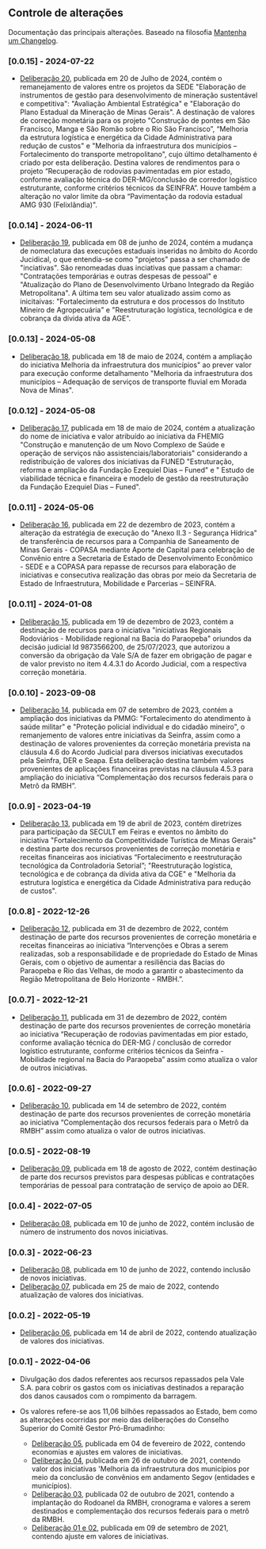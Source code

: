 ## Controle de alterações

Documentação das principais alterações. Baseado na filosofia [Mantenha um Changelog](https://keepachangelog.com/pt-BR/1.0.0/).

### [0.0.15] - 2024-07-22 

- [Deliberação 20](https://www.mg.gov.br/system/files/media/documento_detalhado/2024-07/Delibera%C3%A7%C3%A3o%20020.2024_Atualizacao-de-valores-das-iniciativas.pdf), publicada em 20 de Julho de 2024, contém o remanejamento de valores entre os projetos da SEDE "Elaboração de instrumentos de gestão para desenvolvimento de mineração sustentável e 
competitiva": "Avaliação Ambiental Estratégica" e "Elaboração do Plano Estadual da Mineração de Minas Gerais". A destinação de valores de correção monetária para os projeto "Construção de pontes em São Francisco, Manga e São Romão sobre o Rio São Francisco”, “Melhoria da estrutura logística e energética da Cidade Administrativa para redução de custos" e "Melhoria da infraestrutura dos municípios – Fortalecimento do transporte metropolitano", cujo último detalhamento é criado por esta deliberação. Destina valores de rendimentos para o projeto “Recuperação de rodovias pavimentadas em pior estado, conforme avaliação técnica do DER-MG/conclusão de corredor logístico estruturante, conforme critérios técnicos da SEINFRA”. Houve também a alteração no valor limite da obra “Pavimentação da rodovia estadual AMG 930 (Felixlândia)". 

### [0.0.14] - 2024-06-11 

- [Deliberação 19](https://www.mg.gov.br/system/files/media/documento_detalhado/2024-06/Delibera%C3%A7%C3%A3o%20CS%2019.2024.pdf), publicada em 08 de junho de 2024, contém a mudança de nomeclatura das execuções estaduais inseridas no âmbito do Acordo Jucidical, o que entendia-se como "projetos" passa a ser chamado de "inciativas". São renomeadas duas inciativas que passam a chamar: "Contratações temporárias e outras despesas de pessoal" e "Atualização do Plano de Desenvolvimento Urbano Integrado da Região Metropolitana". A última tem seu valor atualizado assim como as inicitaivas: "Fortalecimento da estrutura e dos processos do Instituto Mineiro de Agropecuária" e "Reestruturação logística, tecnológica e de cobrança da dívida ativa da AGE".

### [0.0.13] - 2024-05-08

- [Deliberação 18](https://www.mg.gov.br/system/files/media/documento_detalhado/2024-05/Delibera%C3%A7%C3%A3o%20018.2024%20-%20Apoio%20a%20transporte%20aquaviario%20Morada%20Nova%20de%20Minas.pdf), publicada em 18 de maio de 2024, contém a ampliação do iniciativa Melhoria da infraestrutura dos municípios" ao prever valor para execução conforme detalhamento "Melhoria da infraestrutura dos municípios – Adequação de serviços de transporte fluvial em Morada Nova de Minas".
  
### [0.0.12] - 2024-05-08

- [Deliberação 17](https://www.mg.gov.br/system/files/media/documento_detalhado/2024-05/Delibera%C3%A7%C3%A3o%20017.2024%20-%20Atualiza%20nome%20PPP%20Complexo%20de%20Saude.pdf), publicada em 18 de maio de 2024, contém a atualização do nome de iniciativa e valor atribuído ao iniciativa da FHEMIG "Construção e manutenção de um Novo Complexo de Saúde e operação de serviços não assistenciais/laboratoriais" considerando a redistribuição de valores dos iniciativas da FUNED "Estruturação, reforma e ampliação da Fundação Ezequiel Dias – Funed" e " Estudo de viabilidade técnica e financeira e modelo de gestão da reestruturação da Fundação Ezequiel Dias – Funed".
  
### [0.0.11] - 2024-05-06

- [Deliberação 16](https://www.mg.gov.br/system/files/media/documento_detalhado/2024-05/Delibera%C3%A7%C3%A3o%20016.2023%20-%20Autoriza%20nova%20estrat%C3%A9gia%20Anexo%20II.3%20-%20Seguran%C3%A7a%20H%C3%ADdrica.pdf), publicada em 22 de dezembro de 2023, contém a alteração da estratégia de execução do "Anexo II.3 - Segurança Hídrica" de transferência de recursos para a Companhia de Saneamento de Minas Gerais - COPASA mediante Aporte de Capital para celebração de Convênio entre a Secretaria de Estado de Desenvolvimento Econômico - SEDE e a COPASA para repasse de recursos para elaboração de iniciativas e consecutiva realização das obras por meio da Secretaria de Estado de Infraestrutura, Mobilidade e Parcerias – SEINFRA.
  
### [0.0.11] - 2024-01-08

- [Deliberação 15](https://www.mg.gov.br/system/files/media/pro-brumadinho/documento_detalhado/2023/geral/deliberacao-0152023-autorizacao-projetos-rodoviarios-regionais-anexo-i3.pdf), publicada em 19 de dezembro de 2023, contém a destinação de recursos para o iniciativa "iniciativas Regionais Rodoviários -  Mobilidade regional na Bacia do Paraopeba" oriundos da decisão judicial Id 9873566200, de 25/07/2023, que autorizou a conversão da obrigação da Vale S/A de fazer em obrigação de pagar e de valor previsto no item 4.4.3.1 do Acordo Judicial, com a respectiva correção monetária.

### [0.0.10] - 2023-09-08

- [Deliberação 14](https://www.mg.gov.br/system/files/media/pro-brumadinho/documento_detalhado/2023/geral/deliberacao-cs-142023-ajuste-nos-valores-dos-projetos.pdf), publicada em 07 de setembro de 2023, contém a ampliação dos iniciativas da PMMG: "Fortalecimento do atendimento à saúde militar" e "Proteção policial individual e do cidadão mineiro", o remanjemento de valores entre iniciativas da Seinfra, assim como a destinação de valores provenientes da correção monetária prevista na cláusula 4.6 do Acordo Judicial para diversos iniciativas executados pela Seinfra, DER e Seapa. Esta deliberação destina também valores provenientes de aplicações financeiras previstas na cláusula 4.5.3 para ampliação do iniciativa “Complementação dos recursos federais para o Metrô da RMBH”.
  
### [0.0.9] - 2023-04-19

- [Deliberação 13](https://www.mg.gov.br/sites/default/files/pro_brumadinho/arquivos/Deliberacao%20013.2022_Diretrizes%20para%20participacao%20em%20Feiras%20e%20Eventos%20da%20SECULT%20e%20atualizacao%20de%20valores%20de%20projetos.pdf), publicada em 19 de abril de 2023, contém diretrizes para participação da SECULT em Feiras e eventos no âmbito do iniciativa "Fortalecimento da Competitividade Turística de Minas Gerais" e destina parte dos recursos provenientes de correção monetária e receitas financeiras aos iniciativas “Fortalecimento e reestruturação tecnológica da Controladoria Setorial”; "Reestruturação logística, tecnológica e de cobrança da dívida ativa da CGE" e "Melhoria da estrutura logística e energética da Cidade Administrativa para redução de custos".

### [0.0.8] - 2022-12-26

- [Deliberação 12](https://www.mg.gov.br/sites/default/files/pro_brumadinho/arquivos/Delibera%C3%A7%C3%A3o%20011.2022.pdf), publicada em 31 de dezembro de 2022, contém destinação de parte dos recursos provenientes de correção monetária e receitas financeiras ao iniciativa “Intervenções e Obras a serem realizadas, sob a responsabilidade e de propriedade do Estado de Minas Gerais, com o objetivo de aumentar a resiliência das Bacias do Paraopeba e Rio das Velhas, de modo a garantir o abastecimento da Região Metropolitana de Belo Horizonte - RMBH.”.

### [0.0.7] - 2022-12-21

- [Deliberação 11](https://www.mg.gov.br/sites/default/files/pro_brumadinho/arquivos/Delibera%C3%A7%C3%A3o%20012.2022.pdf), publicada em 31 de dezembro de 2022, contém destinação de parte dos recursos provenientes de correção monetária ao iniciativa “Recuperação de rodovias pavimentadas em pior estado, conforme avaliação técnica do DER-MG / conclusão de corredor logístico estruturante, conforme critérios técnicos da Seinfra - Mobilidade regional na Bacia do Paraopeba” assim como atualiza o valor de outros iniciativas. 

### [0.0.6] - 2022-09-27

- [Deliberação 10](https://www.mg.gov.br/sites/default/files/paginas/imagens/probrumadinho/Delibera%C3%A7%C3%A3o%2010%20-%20IOF.pdf), publicada em 14 de setembro de 2022, contém destinação de parte dos recursos provenientes de correção monetária ao iniciativa “Complementação dos recursos federais para o Metrô da RMBH” assim como atualiza o valor de outros iniciativas. 

### [0.0.5] - 2022-08-19

- [Deliberação 09](https://www.mg.gov.br/sites/default/files/pro_brumadinho/arquivos/Delibera%C3%A7%C3%A3o%20009%20-%20Consultorias%20DER.pdf), publicada em 18 de agosto de 2022, contém destinação de parte dos recursos previstos para despesas públicas e contratações temporárias de pessoal para contratação de serviço de apoio ao DER.

### [0.0.4] - 2022-07-05

- [Deliberação 08](https://www.mg.gov.br/sites/default/files/paginas/arquivos%20probrumadinho/Delibera%C3%A7%C3%A3o%20008.2022%20-%20Estradas%20da%20Bacia%20-%20IOF.pdf), publicada em 10 de junho de 2022, contém inclusão de número de instrumento dos novos iniciativas.

### [0.0.3] - 2022-06-23

- [Deliberação 08](https://www.mg.gov.br/sites/default/files/paginas/arquivos%20probrumadinho/Delibera%C3%A7%C3%A3o%20008.2022%20-%20Estradas%20da%20Bacia%20-%20IOF.pdf), publicada em 10 de junho de 2022, contendo inclusão de novos iniciativas.
- [Deliberação 07](https://www.mg.gov.br/sites/default/files/paginas/imagens/probrumadinho/Delibera%C3%A7%C3%A3o%20007.2022%20-%20IOF..pdf), publicada em 25 de maio de 2022, contendo atualização de valores dos iniciativas.

### [0.0.2] - 2022-05-19

  - [Deliberação 06](https://www.mg.gov.br/sites/default/files/paginas/imagens/probrumadinho/Deliberacao%2006%20CS14_04_22.pdf), publicada em 14 de abril de 2022, contendo atualização de valores dos iniciativas.

### [0.0.1] - 2022-04-06

- Divulgação dos dados referentes aos recursos repassados pela Vale S.A. para cobrir os gastos com os iniciativas destinados a reparação dos danos causados com o rompimento da barragem.
- Os valores refere-se aos 11,06 bilhões repassados ao Estado, bem como as alterações ocorridas por meio das deliberações do Conselho Superior do Comitê Gestor Pró-Brumadinho:

  - [Deliberação 05](https://www.mg.gov.br/sites/default/files/geral/deliberacao_5_-_economias_e_ajustes_em_valores_de_projetos_-_iof.pdf), publicada em 04 de fevereiro de 2022, contendo economias e ajustes em valores de iniciativas.
  - [Deliberação 04](https://www.mg.gov.br/sites/default/files/geral/deliberacao_cs_04_21.pdf), publicada em 26 de outubro de 2021, contendo valor dos iniciativas 'Melhoria da infraestrutura dos municípios por meio da conclusão de convênios em andamento Segov (entidades e municípios).
  - [Deliberação 03](https://www.mg.gov.br/sites/default/files/paginas/arquivos/2021/deliberacao_cs_03.pdf), publicada 02 de outubro de 2021, contendo a implantação do Rodoanel da RMBH, cronograma e valores a serem destinados e complementação dos recursos federais para o metrô da RMBH.
  - [Deliberação 01 e 02](https://www.mg.gov.br/sites/default/files/paginas/arquivos/2021/deliberacao_001-21_publicadas_conselho_superior_9-9-21.pdf), publicada em 09 de setembro de 2021, contendo ajuste em valores de iniciativas.
